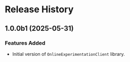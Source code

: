 # Release History

## 1.0.0b1 (2025-05-31)

### Features Added

- Initial version of `OnlineExperimentationClient` library.
